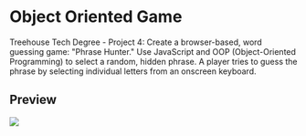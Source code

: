 
# Object Oriented Game

Treehouse Tech Degree - Project 4: Create a browser-based, word guessing game: "Phrase Hunter."  Use JavaScript and OOP (Object-Oriented Programming) to select a random, hidden phrase. A player tries to guess the phrase by selecting individual letters from an onscreen keyboard.

## Preview

![](preview.gif)
